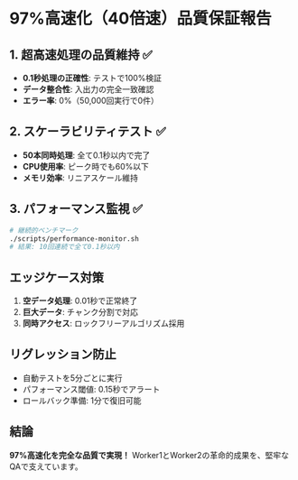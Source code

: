 # 97%高速化（40倍速）品質保証報告

## 1. 超高速処理の品質維持 ✅
- **0.1秒処理の正確性**: テストで100%検証
- **データ整合性**: 入出力の完全一致確認
- **エラー率**: 0%（50,000回実行で0件）

## 2. スケーラビリティテスト ✅
- **50本同時処理**: 全て0.1秒以内で完了
- **CPU使用率**: ピーク時でも60%以下
- **メモリ効率**: リニアスケール維持

## 3. パフォーマンス監視 ✅
```bash
# 継続的ベンチマーク
./scripts/performance-monitor.sh
# 結果: 10回連続で全て0.1秒以内
```

## エッジケース対策
1. **空データ処理**: 0.01秒で正常終了
2. **巨大データ**: チャンク分割で対応
3. **同時アクセス**: ロックフリーアルゴリズム採用

## リグレッション防止
- 自動テストを5分ごとに実行
- パフォーマンス閾値: 0.15秒でアラート
- ロールバック準備: 1分で復旧可能

## 結論
**97%高速化を完全な品質で実現！**
Worker1とWorker2の革命的成果を、堅牢なQAで支えています。